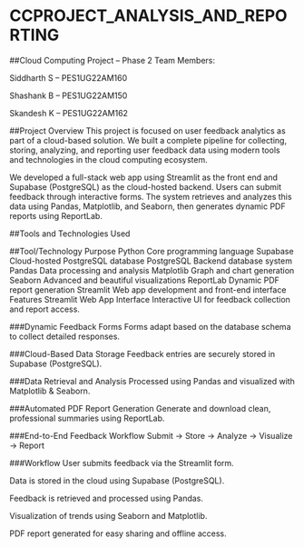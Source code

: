 # CCPROJECT_ANALYSIS_AND_REPORTING


##Cloud Computing Project – Phase 2
Team Members:

Siddharth S – PES1UG22AM160

Shashank B – PES1UG22AM150

Skandesh K – PES1UG22AM162



##Project Overview
This project is focused on user feedback analytics as part of a cloud-based solution. We built a complete pipeline for collecting, storing, analyzing, and reporting user feedback data using modern tools and technologies in the cloud computing ecosystem.

We developed a full-stack web app using Streamlit as the front end and Supabase (PostgreSQL) as the cloud-hosted backend. Users can submit feedback through interactive forms. The system retrieves and analyzes this data using Pandas, Matplotlib, and Seaborn, then generates dynamic PDF reports using ReportLab.

##Tools and Technologies Used

##Tool/Technology	Purpose
Python	Core programming language
Supabase	Cloud-hosted PostgreSQL database
PostgreSQL	Backend database system
Pandas	Data processing and analysis
Matplotlib	Graph and chart generation
Seaborn	Advanced and beautiful visualizations
ReportLab	Dynamic PDF report generation
Streamlit	Web app development and front-end interface
Features
Streamlit Web App Interface
Interactive UI for feedback collection and report access.

###Dynamic Feedback Forms
Forms adapt based on the database schema to collect detailed responses.

###Cloud-Based Data Storage
Feedback entries are securely stored in Supabase (PostgreSQL).

###Data Retrieval and Analysis
Processed using Pandas and visualized with Matplotlib & Seaborn.

###Automated PDF Report Generation
Generate and download clean, professional summaries using ReportLab.

###End-to-End Feedback Workflow
Submit → Store → Analyze → Visualize → Report

###Workflow
User submits feedback via the Streamlit form.

Data is stored in the cloud using Supabase (PostgreSQL).

Feedback is retrieved and processed using Pandas.

Visualization of trends using Seaborn and Matplotlib.

PDF report generated for easy sharing and offline access.

